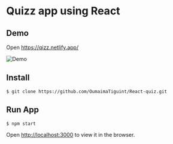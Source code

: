 # Quizz app using React

## Demo
Open https://qizz.netlify.app/

![Demo](https://j.gifs.com/JywROg.gif)

## Install
```
$ git clone https://github.com/OumaimaTiguint/React-quiz.git
```

## Run App
```
$ npm start
```
Open [http://localhost:3000](http://localhost:3000) to view it in the browser.
